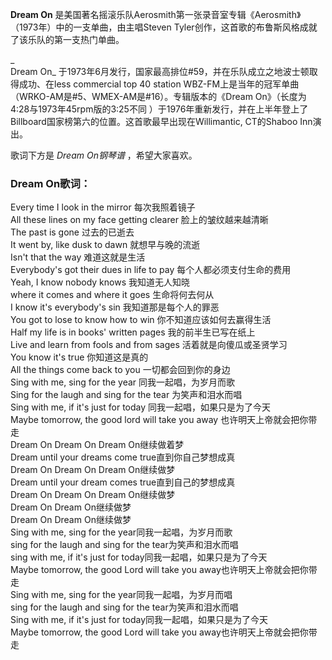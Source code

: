 

**Dream On** 是美国著名摇滚乐队Aerosmith第一张录音室专辑《Aerosmith》（1973年）中的一支单曲，由主唱Steven
Tyler创作，这首歌的布鲁斯风格成就了该乐队的第一支热门单曲。

_  
Dream On_ 于1973年6月发行，国家最高排位#59，并在乐队成立之地波士顿取得成功、在less commercial top 40 station
WBZ-FM上是当年的冠军单曲（WRKO-AM是#5、WMEX-AM是#16）。专辑版本的《Dream
On》（长度为4:28与1973年45rpm版的3:25不同
）于1976年重新发行，并在上半年登上了Billboard国家榜第六的位置。这首歌最早出现在Willimantic, CT的Shaboo Inn演出。

  
歌词下方是 _Dream On钢琴谱_ ，希望大家喜欢。

### Dream On歌词：

Every time I look in the mirror 每次我照着镜子  
All these lines on my face getting clearer 脸上的皱纹越来越清晰  
The past is gone 过去的已逝去  
It went by, like dusk to dawn 就想早与晚的流逝  
Isn't that the way 难道这就是生活  
Everybody's got their dues in life to pay 每个人都必须支付生命的费用  
Yeah, I know nobody knows 我知道无人知晓  
where it comes and where it goes 生命将何去何从  
I know it's everybody's sin 我知道那是每个人的罪恶  
You got to lose to know how to win 你不知道应该如何去赢得生活  
Half my life is in books' written pages 我的前半生已写在纸上  
Live and learn from fools and from sages 活着就是向傻瓜或圣贤学习  
You know it's true 你知道这是真的  
All the things come back to you 一切都会回到你的身边  
Sing with me, sing for the year 同我一起唱，为岁月而歌  
Sing for the laugh and sing for the tear 为笑声和泪水而唱  
Sing with me, if it's just for today 同我一起唱，如果只是为了今天  
Maybe tomorrow, the good lord will take you away 也许明天上帝就会把你带走  
Dream On Dream On Dream On继续做着梦  
Dream until your dreams come true直到你自己梦想成真  
Dream On Dream On Dream On继续做梦  
Dream until your dream comes true直到自己的梦想成真  
Dream On Dream On Dream On继续做梦  
Dream On Dream On继续做梦  
Dream On Dream On继续做梦  
Sing with me, sing for the year同我一起唱，为岁月而歌  
sing for the laugh and sing for the tear为笑声和泪水而唱  
sing with me, if it's just for today同我一起唱，如果只是为了今天  
Maybe tomorrow, the good Lord will take you away也许明天上帝就会把你带走  
Sing with me, sing for the year同我一起唱，为岁月而唱  
sing for the laugh and sing for the tear为笑声和泪水而唱  
Sing with me, if it's just for today同我一起唱，如果只是为了今天  
Maybe tomorrow, the good Lord will take you away也许明天上帝就会把你带走

